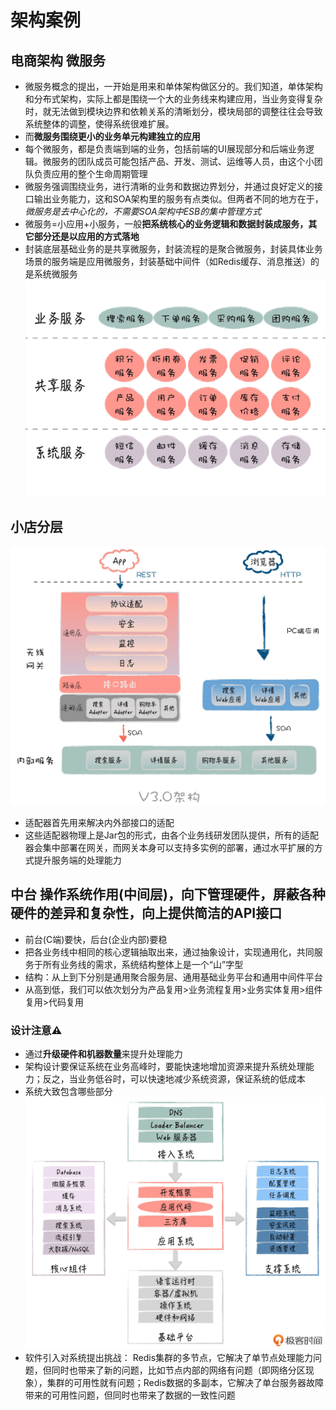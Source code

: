 # 架构案例
## 电商架构 微服务
- 微服务概念的提出，一开始是用来和单体架构做区分的。我们知道，单体架构和分布式架构，实际上都是围绕一个大的业务线来构建应用，当业务变得复杂时，就无法做到模块边界和依赖关系的清晰划分，模块局部的调整往往会导致系统整体的调整，使得系统很难扩展。
- 而**微服务围绕更小的业务单元构建独立的应用**
- 每个微服务，都是负责端到端的业务，包括前端的UI展现部分和后端业务逻辑。微服务的团队成员可能包括产品、开发、测试、运维等人员，由这个小团队负责应用的整个生命周期管理
- 微服务强调围绕业务，进行清晰的业务和数据边界划分，并通过良好定义的接口输出业务能力，这和SOA架构里的服务有点类似。但两者不同的地方在于，*微服务是去中心化的，不需要SOA架构中ESB的集中管理方式*
- 微服务=小应用+小服务，一般**把系统核心的业务逻辑和数据封装成服务，其它部分还是以应用的方式落地**
- 封装底层基础业务的是共享微服务，封装流程的是聚合微服务，封装具体业务场景的服务端是应用微服务，封装基础中间件（如Redis缓存、消息推送）的是系统微服务
![alt text](image-2.png)

## 小店分层
![alt text](image-3.png)
- 适配器首先用来解决内外部接口的适配
- 这些适配器物理上是Jar包的形式，由各个业务线研发团队提供，所有的适配器会集中部署在网关，而网关本身可以支持多实例的部署，通过水平扩展的方式提升服务端的处理能力

## 中台 操作系统作用(中间层)，向下管理硬件，屏蔽各种硬件的差异和复杂性，向上提供简洁的API接口
- 前台(C端)要快，后台(企业内部)要稳
- 把各业务线中相同的核心逻辑抽取出来，通过抽象设计，实现通用化，共同服务于所有业务线的需求，系统结构整体上是一个“山”字型
- 结构：从上到下分别是通用聚合服务层、通用基础业务平台和通用中间件平台
- 从高到低，我们可以依次划分为产品复用>业务流程复用>业务实体复用>组件复用>代码复用
### 设计注意⚠️
- 通过**升级硬件和机器数量**来提升处理能力
- 架构设计要保证系统在业务高峰时，要能快速地增加资源来提升系统处理能力；反之，当业务低谷时，可以快速地减少系统资源，保证系统的低成本
- 系统大致包含哪些部分
![alt text](image-4.png)
- 软件引入对系统提出挑战：
  Redis集群的多节点，它解决了单节点处理能力问题，但同时也带来了新的问题，比如节点内部的网络有问题（即网络分区现象），集群的可用性就有问题；Redis数据的多副本，它解决了单台服务器故障带来的可用性问题，但同时也带来了数据的一致性问题